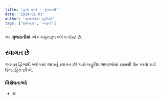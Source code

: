 ```yaml
---
title: 'હેલો વર્લ્ડ - ગુજરાતી'
date: '2024-01-01'
author: 'ફાયરબેઝ સ્ટુડિયો'
tags: ['શુભેચ્છા', 'નમૂનો']
---
```


આ **ગુજરાતીમાં** એક નમૂનારૂપ બ્લોગ પોસ્ટ છે.

## સ્વાગત છે

અમારા દ્વિભાષી બ્લોગમાં આપનું સ્વાગત છે! અમે બહુવિધ ભાષાઓમાં સામગ્રી શેર કરવા માટે ઉત્સાહિત છીએ.

### વિશેષતાઓ

*   મા
